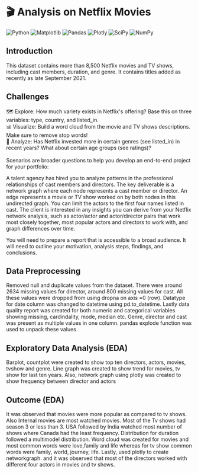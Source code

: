  # :clapper: Analysis on Netflix Movies 
 
 ![Python](https://img.shields.io/badge/python-3670A0?style=for-the-badge&logo=python&logoColor=ffdd54) ![Matplotlib](https://img.shields.io/badge/Matplotlib-%23ffffff.svg?style=for-the-badge&logo=Matplotlib&logoColor=black) ![Pandas](https://img.shields.io/badge/pandas-%23150458.svg?style=for-the-badge&logo=pandas&logoColor=white) 
 ![Plotly](https://img.shields.io/badge/Plotly-%233F4F75.svg?style=for-the-badge&logo=plotly&logoColor=white) ![SciPy](https://img.shields.io/badge/SciPy-%230C55A5.svg?style=for-the-badge&logo=scipy&logoColor=%white) ![NumPy](https://img.shields.io/badge/numpy-%23013243.svg?style=for-the-badge&logo=numpy&logoColor=white)
 
 ## Introduction 
 This dataset contains more than 8,500 Netflix movies and TV shows, including cast members, duration, and genre. It contains titles added as recently as late September 2021.
 
 ## Challenges
 
🗺️ Explore: How much variety exists in Netflix's offering? Base this on three variables: type, country, and listed_in. <br>
📊 Visualize: Build a word cloud from the movie and TV shows descriptions. Make sure to remove stop words!<br>
🔎 Analyze: Has Netflix invested more in certain genres (see listed_in) in recent years? What about certain age groups (see ratings)?<br><br>
Scenarios are broader questions to help you develop an end-to-end project for your portfolio:<br>

A talent agency has hired you to analyze patterns in the professional relationships of cast members and directors. The key deliverable is a network graph where each node represents a cast member or director. An edge represents a movie or TV show worked on by both nodes in this undirected graph. You can limit the actors to the first four names listed in cast. The client is interested in any insights you can derive from your Netflix network analysis, such as actor/actor and actor/director pairs that work most closely together, most popular actors and directors to work with, and graph differences over time.

You will need to prepare a report that is accessible to a broad audience. It will need to outline your motivation, analysis steps, findings, and conclusions.

## Data Preprocessing
Removed null and duplicate values from the dataset. There were around 2634 missing values for director, around 800 missing values for cast. All these values were dropped from using dropna on axis =0 (row). Datatype for date column was changed to datetime using pd.to_datetime. Lastly data quality report was created for both numeric and categorical variables showing missing, cardindality, mode, median etc. 
Genre, director and cast was present as multiple values in one column. pandas explode function was used to unpack these values

## Exploratory Data Analysis (EDA)
Barplot, countplot were created to show top ten directors, actors, movies, tvshow and genre. Line graph was created to show trend for movies, tv show for last ten years. Also, network graph using plotly was created to show frequency between director and actors 

## Outcome (EDA)
It was observed that movies were more popular as compared to tv shows. Also Internal movies are most watched movies. Most of the Tv shows had season 3 or less than 3. USA followed by India watched most number of shows where Canada had the least frequency. 
Distribution for duration followed a multimodel distribution. Word cloud was created for movies and most common words were love,family and life whereas for tv show common words were family, world, journey, life. Lastly, used plotly to create networkgraph. and it was observed that most of the directors worked with different four actors in movies and tv shows. 
